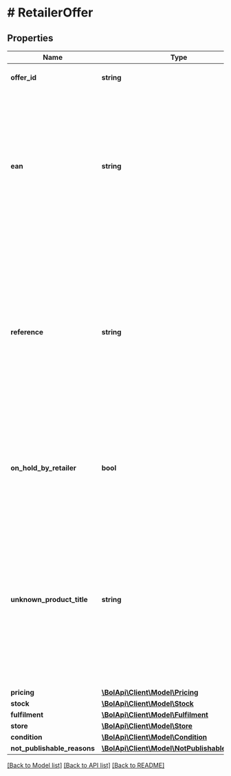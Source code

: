 # # RetailerOffer

## Properties

Name | Type | Description | Notes
------------ | ------------- | ------------- | -------------
**offer_id** | **string** | Unique identifier for an offer. | [optional]
**ean** | **string** | The EAN number associated with this product. Note: in case an ISBN is provided, the ISBN will be replaced with the actual EAN belonging to this ISBN. | [optional]
**reference** | **string** | A user-defined reference that helps you identify this particular offer when receiving data from us. This element can optionally be left empty and has a maximum amount of 20 characters. | [optional]
**on_hold_by_retailer** | **bool** | Indicates whether or not you want to put this offer for sale on the bol.com website. Defaults to false. | [optional]
**unknown_product_title** | **string** | In case the item is not known to bol.com you can use this field to identify this particular product. Note: in case the product is known to bol.com, the unknown product title will not be stored. | [optional]
**pricing** | [**\BolApi\Client\Model\Pricing**](Pricing.md) |  |
**stock** | [**\BolApi\Client\Model\Stock**](Stock.md) |  |
**fulfilment** | [**\BolApi\Client\Model\Fulfilment**](Fulfilment.md) |  |
**store** | [**\BolApi\Client\Model\Store**](Store.md) |  |
**condition** | [**\BolApi\Client\Model\Condition**](Condition.md) |  |
**not_publishable_reasons** | [**\BolApi\Client\Model\NotPublishableReason[]**](NotPublishableReason.md) |  |

[[Back to Model list]](../../README.md#models) [[Back to API list]](../../README.md#endpoints) [[Back to README]](../../README.md)
